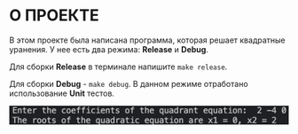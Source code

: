 # О ПРОЕКТЕ

В этом проекте была написана программа, которая решает квадратные уранения. У нее есть два режима: **Release** и **Debug**.

Для сборки **Release** в терминале напишите ``make release``.

Для сборки **Debug** - ``make debug``. В данном режиме отработано использование **Unit** тестов.

![Exemple](readme_files/Readme_exemple.png)